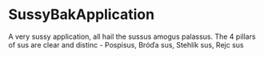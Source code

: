 # SussyBakApplication
A very sussy application, all hail the sussus amogus palassus. The 4 pillars of sus are clear and distinc - Pospisus, Bróďa sus, Stehlík sus, Rejc sus
